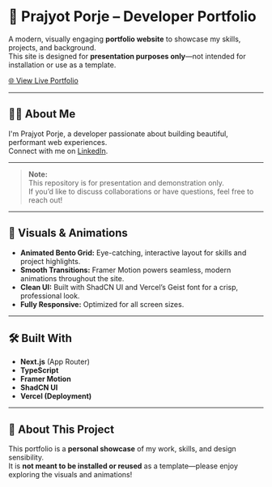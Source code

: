 # 💼 Prajyot Porje – Developer Portfolio

A modern, visually engaging **portfolio website** to showcase my skills, projects, and background.  
This site is designed for **presentation purposes only**—not intended for installation or use as a template.

[🌐 View Live Portfolio](https://portfolio-prajyot.vercel.app/)

---

## 🙋‍♂️ About Me

I'm Prajyot Porje, a developer passionate about building beautiful, performant web experiences.  
Connect with me on [LinkedIn](https://in.linkedin.com/in/prajyot-porje).

---

> **Note:**  
> This repository is for presentation and demonstration only.  
> If you’d like to discuss collaborations or have questions, feel free to reach out!


---


## 🎨 Visuals & Animations

- **Animated Bento Grid:** Eye-catching, interactive layout for skills and project highlights.
- **Smooth Transitions:** Framer Motion powers seamless, modern animations throughout the site.
- **Clean UI:** Built with ShadCN UI and Vercel’s Geist font for a crisp, professional look.
- **Fully Responsive:** Optimized for all screen sizes.

---


## 🛠️ Built With

- **Next.js** (App Router)
- **TypeScript**
- **Framer Motion**
- **ShadCN UI**
- **Vercel (Deployment)**

---

## 📢 About This Project

This portfolio is a **personal showcase** of my work, skills, and design sensibility.  
It is **not meant to be installed or reused** as a template—please enjoy exploring the visuals and animations!




